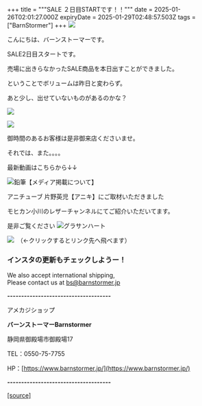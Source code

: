 +++
title = """SALE ２日目STARTです！！"""
date = 2025-01-26T02:01:27.000Z
expiryDate = 2025-01-29T02:48:57.503Z
tags = ["BarnStormer"]
+++
[![](https://stat.ameba.jp/user_images/20231023/16/barnstormer-go/b2/03/p/o0420015015354743273.png)](https://ameblo.jp/barnstormer-go/entry-12825670498.html)

こんにちは、バーンストーマーです。

SALE2日目スタートです。

売場に出きらなかったSALE商品を本日出すことができました。

ということでボリュームは昨日と変わらず。

あと少し、出せていないものがあるのかな？

[![](https://stat.ameba.jp/user_images/20250126/11/barnstormer-go/75/de/j/o0466070015537217296.jpg)](https://stat.ameba.jp/user_images/20250126/11/barnstormer-go/75/de/j/o0466070015537217296.jpg)

[![](https://stat.ameba.jp/user_images/20250126/11/barnstormer-go/8d/c0/j/o0466070015537217297.jpg)](https://stat.ameba.jp/user_images/20250126/11/barnstormer-go/8d/c0/j/o0466070015537217297.jpg)

御時間のあるお客様は是非御来店くださいませ。

それでは、また。。。。

最新動画はこちらから↓↓

![鉛筆](https://stat100.ameba.jp/blog/ucs/img/char/char3/519.png)【メディア掲載について】

アニチューブ 片野英児【アニキ】にご取材いただきました

モヒカン小川のレザーチャンネルにてご紹介いただいてます。

是非ご覧ください ![グラサンハート](https://stat100.ameba.jp/blog/ucs/img/char/char3/148.png)

[![](https://stat.ameba.jp/user_images/20230412/16/barnstormer-go/6a/23/p/o0108010815269242493.png)](https://www.instagram.com/barnstormer_daily/)　（←クリックするとリンク先へ飛べます）

### インスタの更新もチェックしようー！

We also accept international shipping,  
Please contact us at bs@barnstormer.jp

**\-------------------------------------**

アメカジショップ

**バーンストーマーBarnstormer**

静岡県御殿場市御殿場17

TEL：0550-75-7755

HP：[https://www.barnstormer.jp/](https://www.barnstormer.jp/)

**\-------------------------------------**

[[source]](https://ameblo.jp/barnstormer-go/entry-12883911762.html)
